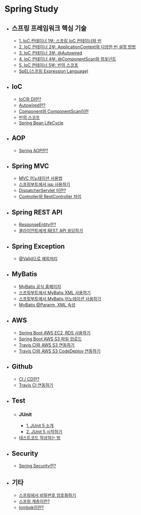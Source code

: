 # Spring Study

* ## 스프링 프레임워크 핵심 기술
    - [1. IoC 컨테이너 1부: 스프링 IoC 컨테이너와 빈](https://github.com/wjdrbs96/Gyunny_Spring_Study/blob/master/spring/%EC%8A%A4%ED%94%84%EB%A7%81%ED%94%84%EB%A0%88%EC%9E%84%EC%9B%8C%ED%81%AC%20%ED%95%B5%EC%8B%AC%20%EA%B8%B0%EC%88%A0/1.%20IoC%20%EC%BB%A8%ED%85%8C%EC%9D%B4%EB%84%88%201%EB%B6%80:%20%EC%8A%A4%ED%94%84%EB%A7%81%20IoC%20%EC%BB%A8%ED%85%8C%EC%9D%B4%EB%84%88%EC%99%80%20%EB%B9%88.md)
    - [2. IoC 컨테이너 2부: ApplicationContext와 다양한 빈 설정 방법](https://github.com/wjdrbs96/Gyunny_Spring_Study/blob/master/spring/%EC%8A%A4%ED%94%84%EB%A7%81%ED%94%84%EB%A0%88%EC%9E%84%EC%9B%8C%ED%81%AC%20%ED%95%B5%EC%8B%AC%20%EA%B8%B0%EC%88%A0/2.%20IoC%20%EC%BB%A8%ED%85%8C%EC%9D%B4%EB%84%88%202%EB%B6%80:%20ApplicationContext%EC%99%80%20%EB%8B%A4%EC%96%91%ED%95%9C%20%EB%B9%88%20%EC%84%A4%EC%A0%95%20%EB%B0%A9%EB%B2%95.md)
    - [3. IoC 컨테이너 3부: @Autowired](https://github.com/wjdrbs96/Gyunny_Spring_Study/blob/master/spring/%EC%8A%A4%ED%94%84%EB%A7%81%ED%94%84%EB%A0%88%EC%9E%84%EC%9B%8C%ED%81%AC%20%ED%95%B5%EC%8B%AC%20%EA%B8%B0%EC%88%A0/3.%20IoC%20%EC%BB%A8%ED%85%8C%EC%9D%B4%EB%84%88%203%EB%B6%80:%20%40Autowire.md)
    - [4. IoC 컨테이너 4부: @ComponentScan와 컴포넌트](https://github.com/wjdrbs96/Gyunny_Spring_Study/blob/master/spring/%EC%8A%A4%ED%94%84%EB%A7%81%ED%94%84%EB%A0%88%EC%9E%84%EC%9B%8C%ED%81%AC%20%ED%95%B5%EC%8B%AC%20%EA%B8%B0%EC%88%A0/4.%20IoC%20%EC%BB%A8%ED%85%8C%EC%9D%B4%EB%84%88%204%EB%B6%80:%20%40Component%EC%99%80%20%EC%BB%B4%ED%8F%AC%EB%84%8C%ED%8A%B8%20%20%EC%8A%A4%EC%BA%94.md)
    - [5. IoC 컨테이너 5부: 빈의 스코프](https://github.com/wjdrbs96/Gyunny_Spring_Study/blob/master/spring/%EC%8A%A4%ED%94%84%EB%A7%81%ED%94%84%EB%A0%88%EC%9E%84%EC%9B%8C%ED%81%AC%20%ED%95%B5%EC%8B%AC%20%EA%B8%B0%EC%88%A0/5.%20IoC%20%EC%BB%A8%ED%85%8C%EC%9D%B4%EB%84%88%205%EB%B6%80:%20%EB%B9%88%EC%9D%98%20%EC%8A%A4%EC%BD%94%ED%94%84.md)
    - [SpEL(스프링 Expression Language)](https://github.com/wjdrbs96/Gyunny_Spring_Study/blob/master/spring/%EC%8A%A4%ED%94%84%EB%A7%81%ED%94%84%EB%A0%88%EC%9E%84%EC%9B%8C%ED%81%AC%20%ED%95%B5%EC%8B%AC%20%EA%B8%B0%EC%88%A0/SpEL(%EC%8A%A4%ED%94%84%EB%A7%81%20Expression%20Language).md)


* ## IoC
    * [IoC와 DI란?](https://devlog-wjdrbs96.tistory.com/165?category=882236)
    * [Autowired란?](https://devlog-wjdrbs96.tistory.com/166?category=882236)
    * [Component와 ComponentScan이란](https://devlog-wjdrbs96.tistory.com/167?category=882236)
    * [빈의 스코프](https://devlog-wjdrbs96.tistory.com/168?category=882236)
    * [Spring Bean LifeCycle](https://github.com/wjdrbs96/Gyunny_Spring_Study/blob/master/spring/%EB%B9%88%20%EC%83%9D%EB%AA%85%EC%A3%BC%EA%B8%B0%20%EC%BD%9C%EB%B0%B1.md)
    
* ## AOP
    * [Spring AOP란?](https://github.com/wjdrbs96/Spring_MVC/blob/master/src/main/markdown/AOP%EB%9E%80.md)

* ## Spring MVC
    * [MVC 어노테이션 사용법](https://github.com/wjdrbs96/Gyunny_Spring_Study/blob/master/spring/MVC%20%EC%96%B4%EB%85%B8%ED%85%8C%EC%9D%B4%EC%85%98.md)
    * [스프링부트에서 jsp 사용하기](https://devlog-wjdrbs96.tistory.com/199)
    * [DispatcherServlet 이란?](https://devlog-wjdrbs96.tistory.com/179?category=882236)
    * [Controller와 RestController 차이](https://devlog-wjdrbs96.tistory.com/179?category=882236)
    

* ## Spring REST API
    * [ResponseEntity란?](https://devlog-wjdrbs96.tistory.com/182?category=882974)
    * [클라이언트에게 REST API 응답하기](https://devlog-wjdrbs96.tistory.com/197?category=882974)
    
    
* ## Spring Exception
    * [@Valid으로 예외처리](https://github.com/wjdrbs96/Spring_MVC/blob/master/src/main/markdown/Valid.md)    
    
    
* ## MyBatis
    * [MyBatis 공식 홈페이지](https://mybatis.org/mybatis-3/ko/sqlmap-xml.html)
    * [스프링부트에서 MyBatis XML 사용하기](https://devlog-wjdrbs96.tistory.com/200)
    * [스프링부트에서 MyBatis 어노테이션 사용하기](https://devlog-wjdrbs96.tistory.com/200?category=882690)
    * [MyBatis @Pararm, XML 속성](https://github.com/wjdrbs96/Spring_MVC/blob/master/src/main/markdown/MyBatis%20%EC%86%8D%EC%84%B1.md)
     

* ## AWS
    * [Spring Boot AWS EC2, RDS 사용하기](https://github.com/wjdrbs96/Spring_MVC/blob/master/src/main/markdown/EC2%2C%20RDS%20%EC%97%B0%EA%B2%B0.md)
    * [Spring Boot AWS S3 파일 업로드](https://devlog-wjdrbs96.tistory.com/213)
    * [Travis CI와 AWS S3 연동하기](https://github.com/wjdrbs96/Gyunny_Spring_Study/blob/master/src/main/markdown/Travis%20CI%EC%99%80%20AWS%20S3%EC%97%B0%EB%8F%99.md)
    * [Travis CI와 AWS S3 CodeDeploy 연동하기](https://github.com/wjdrbs96/Gyunny_Spring_Study/blob/master/src/main/markdown/deploy.md)

* ## Github
    * [CI / CD란?](https://github.com/wjdrbs96/Gyunny_Spring_Study/blob/master/src/main/markdown/CI-CD.md)
    * [Travis CI 연동하기](https://github.com/wjdrbs96/Gyunny_Spring_Study/blob/master/src/main/markdown/Travis%20CI%20%EC%97%B0%EB%8F%99.md)

* ## Test
    - ### JUnit
        - [1. JUnit 5 소개](https://github.com/wjdrbs96/Gyunny_Spring_Study/blob/master/spring/TEST/Junit5/1.%20JUnit5%20%EC%86%8C%EA%B0%9C.md)
        - [2. JUnit 5 시작하기](https://github.com/wjdrbs96/Gyunny_Spring_Study/blob/master/spring/TEST/Junit5/2.%20JUnit5%20%EC%8B%9C%EC%9E%91%ED%95%98%EA%B8%B0.md)
    * [테스트코드 작성하는 법](https://github.com/wjdrbs96/Spring_MVC/blob/master/src/main/markdown/%EC%8A%A4%ED%94%84%EB%A7%81%EB%B6%80%ED%8A%B8%EC%97%90%EC%84%9C%20%ED%85%8C%EC%8A%A4%ED%8A%B8%EC%BD%94%EB%93%9C%EC%9E%91%EC%84%B1.md)
    

* ## Security
    * [Spring Security란?](https://github.com/wjdrbs96/Gyunny_Spring_Study/blob/master/src/main/markdown/security.md)
    
  
* ## 기타
    * [스프링에서 비밀번호 암호화하기](https://devlog-wjdrbs96.tistory.com/212)
    * [스프링 계층이란?](https://devlog-wjdrbs96.tistory.com/209) 
    * [lombok이란?](https://devlog-wjdrbs96.tistory.com/210)